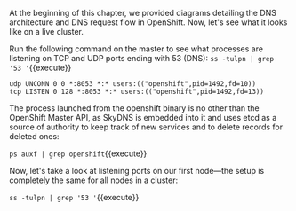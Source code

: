 
At the beginning of this chapter, we provided diagrams detailing the DNS architecture and DNS request flow in OpenShift. Now, let's see what it looks like on a live cluster.

Run the following command on the master to see what processes are listening on TCP and UDP ports ending with 53 (DNS):
`ss -tulpn | grep '53 '`{{execute}}

```
udp UNCONN 0 0 *:8053 *:* users:(("openshift",pid=1492,fd=10))
tcp LISTEN 0 128 *:8053 *:* users:(("openshift",pid=1492,fd=13))
```
The process launched from the openshift binary is no other than the OpenShift Master API, as SkyDNS is embedded into it and uses etcd as a source of authority to keep track of new services and to delete records for deleted ones:

`ps auxf | grep openshift`{{execute}}

Now, let's take a look at listening ports on our first node—the setup is completely the same for all nodes in a cluster:


`ss -tulpn | grep '53 '`{{execute}}
